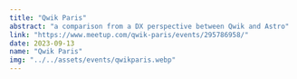 ```yaml
---
title: "Qwik Paris"
abstract: "a comparison from a DX perspective between Qwik and Astro"
link: "https://www.meetup.com/qwik-paris/events/295786958/"
date: 2023-09-13
name: "Qwik Paris"
img: "../../assets/events/qwikparis.webp"
---
```

